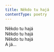 ```yaml
---
title: Někdo tu hajá
contentType: poetry
---
```


<section>

Někdo tu hajá  
Někdo tu hajá  
Někdo tu hajá  
A já…

</section>

